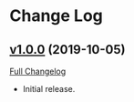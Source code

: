 # Change Log

## [v1.0.0](https://github.com/PacoteJS/pacote/tree/@pacote/eslint-config/1.0.0) (2019-10-05)

[Full Changelog](https://github.com/PacoteJS/pacote/compare/@pacote/eslint-config@1.0.0...@pacote/eslint-config@1.0.0)

- Initial release.
